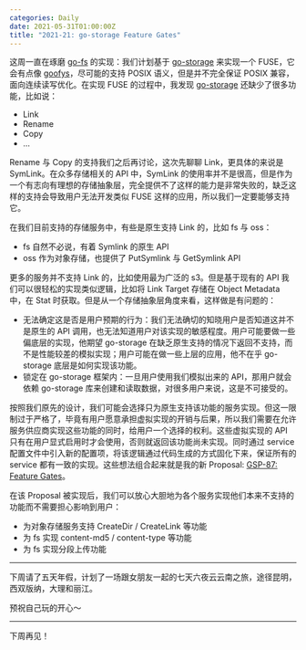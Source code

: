 ```yaml
---
categories: Daily
date: 2021-05-31T01:00:00Z
title: "2021-21: go-storage Feature Gates"
---
```


这周一直在琢磨 [go-fs] 的实现：我们计划基于 [go-storage] 来实现一个 FUSE，它会有点像 [goofys]，尽可能的支持 POSIX 语义，但是并不完全保证 POSIX 兼容，面向连续读写优化。在实现 FUSE 的过程中，我发现 [go-storage] 还缺少了很多功能，比如说：

- Link
- Rename
- Copy
- ...

Rename 与 Copy 的支持我们之后再讨论，这次先聊聊 Link，更具体的来说是 SymLink。在众多存储相关的 API 中，SymLink 的使用率并不是很高，但是作为一个有志向有理想的存储抽象层，完全提供不了这样的能力是非常失败的，缺乏这样的支持会导致用户无法开发类似 FUSE 这样的应用，所以我们一定要能够支持它。

在我们目前支持的存储服务中，有些是原生支持 Link 的，比如 fs 与 oss：

- fs 自然不必说，有着 Symlink 的原生 API
- oss 作为对象存储，也提供了 PutSymlink 与 GetSymlink API

更多的服务并不支持 Link 的，比如使用最为广泛的 s3。但是基于现有的 API 我们可以很轻松的实现类似逻辑，比如将 Link Target 存储在 Object Metadata 中，在 Stat 时获取。但是从一个存储抽象层角度来看，这样做是有问题的：

- 无法确定这是否是用户预期的行为：我们无法确切的知晓用户是否知道这并不是原生的 API 调用，也无法知道用户对该实现的敏感程度。用户可能要做一些偏底层的实现，他期望 go-storage 在缺乏原生支持的情况下返回不支持，而不是性能较差的模拟实现；用户可能在做一些上层的应用，他不在乎 go-storage 底层是如何实现该功能。
- 锁定在 go-storage 框架内：一旦用户使用我们模拟出来的 API，那用户就会依赖 go-storage 库来创建和读取数据，对很多用户来说，这是不可接受的。

按照我们原先的设计，我们可能会选择只为原生支持该功能的服务实现。但这一限制过于严格了，毕竟有用户愿意承担虚拟实现的开销与后果，所以我们需要在允许服务供应商实现这些功能的同时，给用户一个选择的权利。这些虚拟实现的 API 只有在用户显式启用时才会使用，否则就返回该功能尚未实现。同时通过 service 配置文件中引入新的配置项，将该逻辑通过代码生成的方式固化下来，保证所有的 service 都有一致的实现。这些想法组合起来就是我的新  Proposal: [GSP-87: Feature Gates](https://github.com/beyondstorage/specs/blob/master/rfcs/87-feature-gates.md)。

在该 Proposal 被实现后，我们可以放心大胆地为各个服务实现他们本来不支持的功能而不需要担心影响到用户：

- 为对象存储服务支持 CreateDir / CreateLink 等功能
- 为 fs 实现 content-md5 / content-type 等功能
- 为 fs 实现分段上传功能

---

下周请了五天年假，计划了一场跟女朋友一起的七天六夜云云南之旅，途径昆明，西双版纳，大理和丽江。

预祝自己玩的开心～

---

下周再见！

[go-fs]: https://github.com/beyondstorage/go-fs
[go-storage]: https://github.com/beyondstorage/go-storage
[goofys]: https://github.com/kahing/goofys
